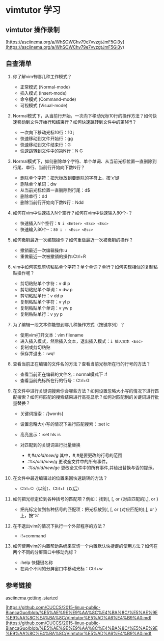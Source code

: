 # vimtutor 学习

## vimtutor 操作录制
[https://asciinema.org/a/WhSOWChv79e7vvzgtJmF5Gi3y](https://asciinema.org/a/WhSOWChv79e7vvzgtJmF5Gi3y)

## 自查清单

1. 你了解vim有哪几种工作模式？

    - 正常模式 (Normal-mode)
    - 插入模式 (Insert-mode)
    - 命令模式 (Command-mode)
    - 可视模式 (Visual-mode)

2. Normal模式下，从当前行开始，一次向下移动光标10行的操作方法？如何快速移动到文件开始行和结束行？如何快速跳转到文件中的第N行？

    - 一次向下移动光标10行：10 j
    - 快速移动到文件开始行：gg
    - 快速移动到文件结束行：G
    - 快速跳转到文件中的第N行：N G

3. Normal模式下，如何删除单个字符、单个单词、从当前光标位置一直删除到行尾、单行、当前行开始向下数N行？

    - 删除单个字符：把光标放到要删除的字符上，按‘x’键
    - 删除单个单词：dw
    - 从当前光标位置一直删除到行尾：d$
    - 删除单行：dd
    - 删除当前行开始向下数N行：Ndd

4. 如何在vim中快速插入N个空行？如何在vim中快速输入80个-？

    - 快速插入N个空行：`N i <Enter> <Esc> <Esc>`
    - 快速输入80个-：`80 i - <Esc> <Esc>`

5. 如何撤销最近一次编辑操作？如何重做最近一次被撤销的操作？

    - 撤销最近一次编辑操作:u
    - 重做最近一次被撤销的操作:Ctrl+R

6. vim中如何实现剪切粘贴单个字符？单个单词？单行？如何实现相似的复制粘贴操作呢？

    - 剪切粘贴单个字符：v dl p
    - 剪切粘贴单个单词：v dw p
    - 剪切粘贴单行：v dd p
    - 复制粘贴单个字符：v yl p
    - 复制粘贴单个单词：v yw p
    - 复制粘贴单行：v yy p

7. 为了编辑一段文本你能想到哪几种操作方式（按键序列）？

    - 使用vim打开文本：vim filename
    - 进入插入模式，然后插入文本，退出插入模式：`i 插入文本 <Esc>`
    - 复制或剪切粘贴
    - 保存并退出：:wq!

8. 查看当前正在编辑的文件名的方法？查看当前光标所在行的行号的方法？

    - 查看当前正在编辑的文件名：normal模式下 :f
    - 查看当前光标所在行的行号：Ctrl+G

9. 在文件中进行关键词搜索你会哪些方法？如何设置忽略大小写的情况下进行匹配搜索？如何将匹配的搜索结果进行高亮显示？如何对匹配到的关键词进行批量替换？

    - 关键词搜索：/[words]
    - 设置忽略大小写的情况下进行匹配搜索：:set ic
    - 高亮显示：:set hls is
    - 对匹配到的关键词进行批量替换

        - *#,#s/old/new/g* 其中，#,#是要更改的行号的范围
        - *:%s/old/new/g* 更改全文件中的所有事件。
        - *:%s/old/new/gc* 更改全文件中的所有事件,并给出替换与否的提示。

10. 在文件中最近编辑过的位置来回快速跳转的方法？

    - Ctrl+O（以前）、Ctrl+I（以后）

11. 如何把光标定位到各种括号的匹配项？例如：找到(, [, or {对应匹配的),], or }

     - 把光标定位到各种括号的匹配项：把光标放到(, [, or {对应匹配的),], or }上，按‘%’

12. 在不退出vim的情况下执行一个外部程序的方法？

     - :!+command

13. 如何使用vim的内置帮助系统来查询一个内置默认快捷键的使用方法？如何在两个不同的分屏窗口中移动光标？

    - :help 快捷键名称
    - 在两个不同的分屏窗口中移动光标：Ctrl+w

## 参考链接

[asciinema getting-started](https://asciinema.org/docs/getting-started)

[https://github.com/CUCCS/2015-linux-public-BiancaGuo/blob/%E5%AE%9E%E9%AA%8C%E4%BA%8C/%E5%AE%9E%E9%AA%8C%E4%BA%8C/Vimtutor%E5%AD%A6%E4%B9%A0.md](https://github.com/CUCCS/2015-linux-public-BiancaGuo/blob/%E5%AE%9E%E9%AA%8C%E4%BA%8C/%E5%AE%9E%E9%AA%8C%E4%BA%8C/Vimtutor%E5%AD%A6%E4%B9%A0.md)